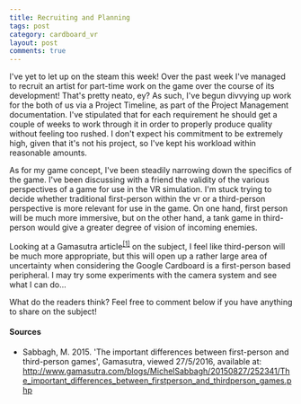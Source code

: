 ```yaml
---
title: Recruiting and Planning
tags: post
category: cardboard_vr
layout: post
comments: true
---
```


I've yet to let up on the steam this week! Over the past week I've managed to recruit an artist for part-time work on the game over the course of its development! That's pretty neato, ey? As such, I've begun divvying up work for the both of us via a Project Timeline, as part of the Project Management documentation. I've stipulated that for each requirement he should get a couple of weeks to work through it in order to properly produce quality without feeling too rushed. I don't expect his commitment to be extremely high, given that it's not his project, so I've kept his workload within reasonable amounts.

As for my game concept, I've been steadily narrowing down the specifics of the game. I've been discussing with a friend the validity of the various perspectives of a game for use in the VR simulation. I'm stuck trying to decide whether traditional first-person within the vr or a third-person perspective is more relevant for use in the game. On one hand, first person will be much more immersive, but on the other hand, a tank game in third-person would give a greater degree of vision of incoming enemies. 

Looking at a Gamasutra article<sup><a href="#s1">[1]</a></sup> on the subject, I feel like third-person will be much more appropriate, but this will open up a rather large area of uncertainty when considering the Google Cardboard is a first-person based peripheral. I may try some experiments with the camera system and see what I can do...

What do the readers think? Feel free to comment below if you have anything to share on the subject!

<h4>Sources</h4>
<ul class="sources">
  <li id="s1">Sabbagh, M. 2015. 'The important differences between first-person and third-person games', Gamasutra, viewed 27/5/2016, available at: <a href="http://www.gamasutra.com/blogs/MichelSabbagh/20150827/252341/The_important_differences_between_firstperson_and_thirdperson_games.php">http://www.gamasutra.com/blogs/MichelSabbagh/20150827/252341/The_important_differences_between_firstperson_and_thirdperson_games.php</a></li>
</ul>